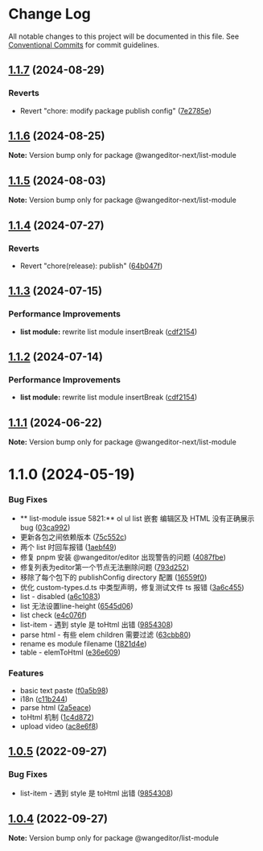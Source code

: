 # Change Log

All notable changes to this project will be documented in this file.
See [Conventional Commits](https://conventionalcommits.org) for commit guidelines.

## [1.1.7](https://github.com/cycleccc/wangEditor/compare/@wangeditor-next/list-module@1.1.6...@wangeditor-next/list-module@1.1.7) (2024-08-29)


### Reverts

* Revert "chore: modify package publish config" ([7e2785e](https://github.com/cycleccc/wangEditor/commit/7e2785ede4512e19f8a337e745440e7bf9de2f30))





## [1.1.6](https://github.com/cycleccc/wangEditor/compare/@wangeditor-next/list-module@1.1.5...@wangeditor-next/list-module@1.1.6) (2024-08-25)

**Note:** Version bump only for package @wangeditor-next/list-module





## [1.1.5](https://github.com/cycleccc/wangEditor/compare/@wangeditor-next/list-module@1.1.4...@wangeditor-next/list-module@1.1.5) (2024-08-03)

**Note:** Version bump only for package @wangeditor-next/list-module





## [1.1.4](https://github.com/cycleccc/wangEditor/compare/@wangeditor-next/list-module@1.1.4-alpha.0...@wangeditor-next/list-module@1.1.4) (2024-07-27)


### Reverts

* Revert "chore(release): publish" ([64b047f](https://github.com/cycleccc/wangEditor/commit/64b047f9ec1ff499d5ca6c6063f410f49fd779ba))





## [1.1.3](https://github.com/cycleccc/wangEditor/compare/@wangeditor-next/list-module@1.1.1...@wangeditor-next/list-module@1.1.3) (2024-07-15)


### Performance Improvements

* **list module:** rewrite list module insertBreak ([cdf2154](https://github.com/cycleccc/wangEditor/commit/cdf2154dba4e92669f6211e6ac375f2a026fd58d))





## [1.1.2](https://github.com/cycleccc/wangEditor/compare/@wangeditor-next/list-module@1.1.1...@wangeditor-next/list-module@1.1.2) (2024-07-14)


### Performance Improvements

* **list module:** rewrite list module insertBreak ([cdf2154](https://github.com/cycleccc/wangEditor/commit/cdf2154dba4e92669f6211e6ac375f2a026fd58d))





## [1.1.1](https://github.com/cycleccc/wangEditor/compare/@wangeditor-next/list-module@1.1.0...@wangeditor-next/list-module@1.1.1) (2024-06-22)

**Note:** Version bump only for package @wangeditor-next/list-module





# 1.1.0 (2024-05-19)


### Bug Fixes

* ** list-module issue 5821:** ol ul list 嵌套 编辑区及 HTML 没有正确展示 bug ([03ca992](https://github.com/cycleccc/wangEditor/commit/03ca992636a594b58ed1e09d29c59d86f1330c60))
* 更新各包之间依赖版本 ([75c552c](https://github.com/cycleccc/wangEditor/commit/75c552cc8ed54765bebb86a7ec5329a7fc79e85f))
* 两个 list 时回车报错 ([1aebf49](https://github.com/cycleccc/wangEditor/commit/1aebf492d2ab0c79b602b4902a87bcd2ec0f8587))
* 修复 pnpm 安装 @wangeditor/editor 出现警告的问题 ([4087fbe](https://github.com/cycleccc/wangEditor/commit/4087fbee01c76bdd55e747a5e86c5e4a8d6a8353))
* 修复列表为editor第一个节点无法删除问题 ([793d252](https://github.com/cycleccc/wangEditor/commit/793d25239921c89e7721a4c57466128099388b7e))
* 移除了每个包下的 publishConfig directory 配置 ([16559f0](https://github.com/cycleccc/wangEditor/commit/16559f052545c111318be760e64291a521bdcc65))
* 优化 custom-types.d.ts 中类型声明，修复测试文件 ts 报错 ([3a6c455](https://github.com/cycleccc/wangEditor/commit/3a6c4553245bc734dae1e17d605af389971782a2))
* list - disabled ([a6c1083](https://github.com/cycleccc/wangEditor/commit/a6c1083a38da888526587180e5de0a4c8129d866))
* list 无法设置line-height ([6545d06](https://github.com/cycleccc/wangEditor/commit/6545d065f2fa1c664860cbf35f3628df8227f31e))
* list check ([e4c076f](https://github.com/cycleccc/wangEditor/commit/e4c076fb1ea98bef868f6ab6b862d9b6d6623307))
* list-item - 遇到 style 是 toHtml 出错 ([9854308](https://github.com/cycleccc/wangEditor/commit/98543083a1cb09207aceb2a4d8f3c1ce020b106d))
* parse html - 有些 elem children 需要过滤 ([63cbb80](https://github.com/cycleccc/wangEditor/commit/63cbb804c8c7a778a4ee1f4ba8717a11b4b6b5a3))
* rename es module filename ([1821d4e](https://github.com/cycleccc/wangEditor/commit/1821d4eef49e64efcb41b848849ca7a5e6472044))
* table - elemToHtml ([e36e609](https://github.com/cycleccc/wangEditor/commit/e36e6092ef721723169afc8bf0560a47ac9f4dfc))


### Features

* basic text paste ([f0a5b98](https://github.com/cycleccc/wangEditor/commit/f0a5b980c95fa1e2fc59a898c6e0d0723c276c28))
* i18n ([c11b244](https://github.com/cycleccc/wangEditor/commit/c11b2440f91b99d40bca18b675c66a22b6e160c9))
* parse html ([2a5eace](https://github.com/cycleccc/wangEditor/commit/2a5eace00f33cded50b68e8164748ec2480213fd))
* toHtml 机制 ([1c4d872](https://github.com/cycleccc/wangEditor/commit/1c4d8729f84aaab6a448f23064b34a20596305e9))
* upload video ([ac8e6f8](https://github.com/cycleccc/wangEditor/commit/ac8e6f8b5258e593714676a6f6be359ba525833c))





## [1.0.5](https://github.com/cycleccc/wangEditor/compare/@wangeditor/list-module@1.0.4...@wangeditor/list-module@1.0.5) (2022-09-27)


### Bug Fixes

* list-item - 遇到 style 是 toHtml 出错 ([9854308](https://github.com/cycleccc/wangEditor/commit/98543083a1cb09207aceb2a4d8f3c1ce020b106d))





## [1.0.4](https://github.com/cycleccc/wangEditor/compare/@wangeditor/list-module@1.0.3...@wangeditor/list-module@1.0.4) (2022-09-27)

**Note:** Version bump only for package @wangeditor/list-module
